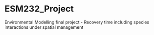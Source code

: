 # ESM232_Project
Environmental Modelling final project - Recovery time including species interactions under spatial management 
